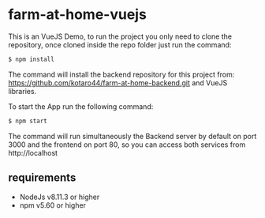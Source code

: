 # farm-at-home-vuejs

This is an VueJS Demo, to run the project you only need to clone the repository, once cloned inside the repo folder just run the command:

```javascript
$ npm install
```
The command will install the backend repository for this project from: https://github.com/kotaro44/farm-at-home-backend.git
and VueJS libraries.

To start the App run the following command:

```javascript
$ npm start
```

The command will run simultaneously the Backend server by default on port 3000 and the frontend on port 80,
so you can access both services from http://localhost

## requirements
* NodeJs v8.11.3 or higher
* npm v5.60 or higher
